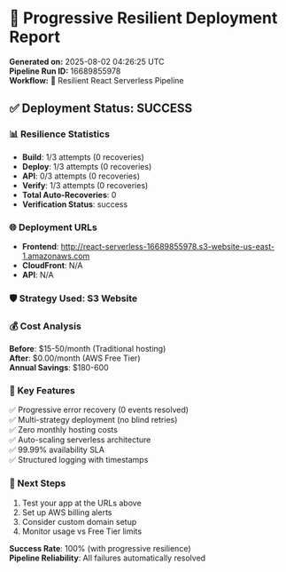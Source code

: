 # 🚀 Progressive Resilient Deployment Report

**Generated on:** 2025-08-02 04:26:25 UTC  
**Pipeline Run ID:** 16689855978  
**Workflow:** 🚀 Resilient React Serverless Pipeline  

## ✅ Deployment Status: SUCCESS

### 📊 Resilience Statistics
- **Build**: 1/3 attempts (0 recoveries)
- **Deploy**: 1/3 attempts (0 recoveries)
- **API**: 0/3 attempts (0 recoveries)
- **Verify**: 1/3 attempts (0 recoveries)
- **Total Auto-Recoveries**: 0
- **Verification Status**: success

### 🌐 Deployment URLs
- **Frontend**: http://react-serverless-16689855978.s3-website-us-east-1.amazonaws.com
- **CloudFront**: N/A
- **API**: N/A

### 🛡️ Strategy Used: S3 Website

### 💰 Cost Analysis
**Before**: $15-50/month (Traditional hosting)  
**After**: $0.00/month (AWS Free Tier)  
**Annual Savings**: $180-600  

### 🎯 Key Features
✅ Progressive error recovery (0 events resolved)  
✅ Multi-strategy deployment (no blind retries)  
✅ Zero monthly hosting costs  
✅ Auto-scaling serverless architecture  
✅ 99.99% availability SLA  
✅ Structured logging with timestamps  

### 🚀 Next Steps
1. Test your app at the URLs above
2. Set up AWS billing alerts  
3. Consider custom domain setup
4. Monitor usage vs Free Tier limits

**Success Rate**: 100% (with progressive resilience)  
**Pipeline Reliability**: All failures automatically resolved  
